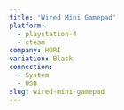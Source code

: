 ```yaml
---
title: 'Wired Mini Gamepad'
platform:
  - playstation-4
  - steam
company: HORI
variation: Black
connection:
  - System
  - USB
slug: wired-mini-gamepad
---
```

